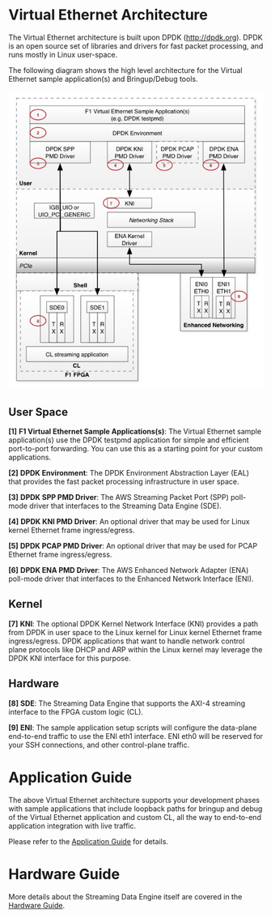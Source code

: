 # Virtual Ethernet Architecture

The Virtual Ethernet architecture is built upon DPDK (http://dpdk.org). DPDK is an open source set of libraries and drivers for fast packet processing, and runs mostly in Linux user-space.

The following diagram shows the high level architecture for the Virtual Ethernet sample application(s) and Bringup/Debug tools.

![alt tag](./images/Virtual_Ethernet_Arch.jpg)

## User Space

**\[1\]** **F1 Virtual Ethernet Sample Applications(s)**: The Virtual Ethernet sample application(s) use the DPDK testpmd application for simple and efficient port-to-port forwarding.  You can use this as a starting point for your custom applications.

**\[2\]** **DPDK Environment**: The DPDK Environment Abstraction Layer (EAL) that provides the fast packet processing infrastructure in user space.
  
**\[3\]** **DPDK SPP PMD Driver**: The AWS Streaming Packet Port (SPP) poll-mode driver that interfaces to the Streaming Data Engine (SDE).

**\[4\]** **DPDK KNI PMD Driver**: An optional driver that may be used for Linux kernel Ethernet frame ingress/egress.

**\[5\]** **DPDK PCAP PMD Driver**: An optional driver that may be used for PCAP Ethernet frame ingress/egress.

**\[6\]** **DPDK ENA PMD Driver**: The AWS Enhanced Network Adapter (ENA) poll-mode driver that interfaces to the Enhanced Network Interface (ENI).

## Kernel

**\[7\]** **KNI**: The optional DPDK Kernel Network Interface (KNI) provides a path from DPDK in user space to the Linux kernel for Linux kernel Ethernet frame ingress/egress.  DPDK applications that want to handle network control plane protocols like DHCP and ARP within the Linux kernel may leverage the DPDK KNI interface for this purpose.

## Hardware

**\[8\]** **SDE**: The Streaming Data Engine that supports the AXI-4 streaming interface to the FPGA custom logic (CL).

**\[9\]** **ENI**: The sample application setup scripts will configure the data-plane end-to-end traffic to use the ENI eth1 interface.  ENI eth0 will be reserved for your SSH connections, and other control-plane traffic. 

# Application Guide

The above Virtual Ethernet architecture supports your development phases with sample applications that include loopback paths for bringup and debug of the Virtual Ethernet application and custom CL, all the way to end-to-end application integration with live traffic.

Please refer to the [Application Guide](./doc/Virtual_Ethernet_Application_Guide.md) for details.

# Hardware Guide

More details about the Streaming Data Engine itself are covered in the [Hardware Guide](./doc/SDE_HW_Guide.md).
